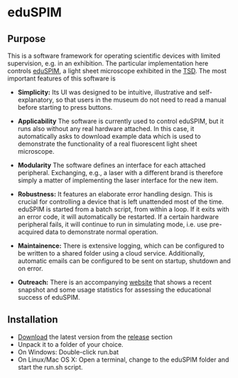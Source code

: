 # eduSPIM

## Purpose
This is a software framework for operating scientific devices with limited supervision, e.g. in an exhibition.
The particular implementation here controls [eduSPIM](http://www.eduspim.org), a light sheet microscope exhibited 
in the [TSD](http://www.tsd.de). The most important features of this software is

* **Simplicity:** 
Its UI was designed to be intuitive, illustrative and self-explanatory, so that users in the 
museum do not need to read a manual before starting to press buttons.

* **Applicability**
The software is currently used to control eduSPIM, but it runs also without any real hardware attached. In
this case, it automatically asks to download example data which is used to demonstrate the functionality
of a real fluorescent light sheet microscope.

* **Modularity**
The software defines an interface for each attached peripheral. Exchanging, e.g., a laser with a different 
brand is therefore simply a matter of implementing the laser interface for the new item.

* **Robustness:** 
It features an elaborate error handling design. This is crucial for controlling a device that is 
left unattended most of the time. eduSPIM is started from a batch script, from within a loop. If
it exits with an error code, it will automatically be restarted. If a certain hardware peripheral
fails, it will continue to run in simulating mode, i.e. use pre-acquired data to demonstrate normal
operation.

* **Maintainence:**
There is extensive logging, which can be configured to be written to a shared folder using a cloud
service. Additionally, automatic emails can be configured to be sent on startup, shutdown and on error.

* **Outreach:**
There is an accompanying [website](https://dl.dropboxusercontent.com/s/bhx0dt2q1h0hs0t/eduspim_site.html)
that shows a recent snapshot and some usage statistics for assessing the educational success of eduSPIM.


## Installation
* [Download](https://github.com/bene51/eduSPIM/releases/download/v1.0/eduSPIM.zip) the latest version from the [release](https://github.com/bene51/eduSPIM/releases) section
* Unpack it to a folder of your choice.
* On Windows: Double-click run.bat
* On Linux/Mac OS X: Open a terminal, change to the eduSPIM folder and start the run.sh script.

